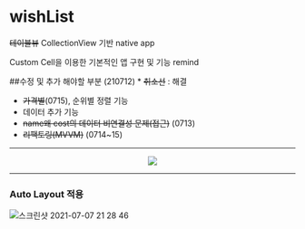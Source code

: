 # wishList
~~테이블뷰~~ CollectionView 기반 native app

Custom Cell을 이용한 기본적인 앱 구현 및 기능 remind

##수정 및 추가 해야할 부분 (210712) * ~~취소선~~ : 해결
- ~~가격별~~(0715), 순위별 정렬 기능
- 데이터 추가 기능
- ~~name왜 cost의 데이터 비연결성 문제(접근)~~ (0713)
- ~~리팩토링(MVVM)~~ (0714~15)

----------------


<center><img src="https://user-images.githubusercontent.com/40759743/124763147-9b4f6380-df6e-11eb-93cb-01c53cd9b005.png"></center>

----------------

### Auto Layout 적용


![스크린샷 2021-07-07 21 28 46](https://user-images.githubusercontent.com/40759743/124760620-e1ef8e80-df6b-11eb-9ae6-6d455042e203.png)


